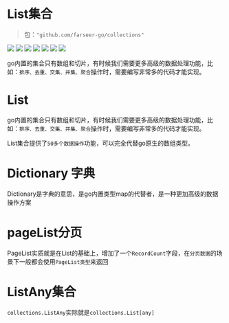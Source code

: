 # List集合
> 包：`"github.com/farseer-go/collections"`

![](https://img.shields.io/github/stars/farseer-go?style=social)
![](https://img.shields.io/github/license/farseer-go/collections)
![](https://img.shields.io/github/go-mod/go-version/farseer-go/collections)
![](https://img.shields.io/github/v/release/farseer-go/collections)
![](https://img.shields.io/github/languages/code-size/farseer-go/collections)
![](https://img.shields.io/github/directory-file-count/farseer-go/collections)
![](https://img.shields.io/github/last-commit/farseer-go/collections)

go内置的集合只有数组和切片，有时候我们需要更多高级的数据处理功能，比如：`排序、去重、交集、并集、聚合`操作时，需要编写非常多的代码才能实现。

# List
go内置的集合只有数组和切片，有时候我们需要更多高级的数据处理功能，比如：`排序、去重、交集、并集、聚合`操作时，需要编写非常多的代码才能实现。

List集合提供了`50多个数据操作`功能，可以完全代替go原生的数组类型。

# Dictionary 字典
Dictionary是字典的意思，是go内置类型map的代替者，是一种更加高级的数据操作方案

# pageList分页
PageList实质就是在List的基础上，增加了一个`RecordCount`字段，在`分页数据`的场景下一般都会使用`PageList类型`来返回

# ListAny集合
`collections.ListAny`实际就是`collections.List[any]`